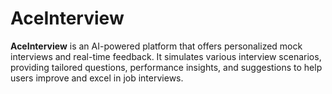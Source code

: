# AceInterview
**AceInterview** is an AI-powered platform that offers personalized mock interviews and real-time feedback. It simulates various interview scenarios, providing tailored questions, performance insights, and suggestions to help users improve and excel in job interviews.

